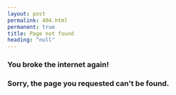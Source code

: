 ```yaml
---
layout: post
permalink: 404.html
permanent: true
title: Page not found
heading: "null"
---
```


### You broke the internet again!

### Sorry, the page you requested can't be found.
